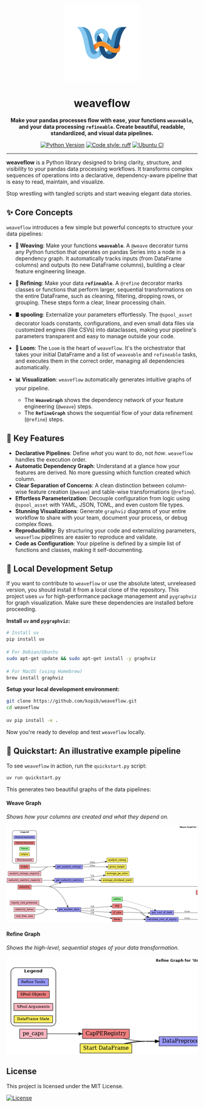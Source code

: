 <div align="center">
  <img src="https://raw.githubusercontent.com/kopib/weaveflow/main/assets/logo.png" alt="weaveflow logo" width="200"/>
  <h1>weaveflow</h1>
  <p>
    <strong>Make your pandas processes flow with ease, your functions <code>weaveable</code>, and your data processing <code>refineable</code>. Create beautiful, readable,  standardized, and visual data pipelines.</strong>
  </p>
  <p>
    <a href="https://pypi.org/project/weaveflow/"><img alt="Python Version" src="https://img.shields.io/badge/python-3.13+-blue.svg"></a>
    <a href="https://github.com/astral-sh/ruff"><img alt="Code style: ruff" src="https://img.shields.io/badge/code%20style-ruff-black.svg"></a>
    <a href="https://github.com/kopib/weaveflow/actions/workflows/python-app.yml"><img alt="Ubuntu CI" src="https://github.com/kopib/weaveflow/actions/workflows/python-app.yml/badge.svg"></a>
  </p>
</div>

---

**weaveflow** is a Python library designed to bring clarity, structure, and visibility to your pandas data processing workflows. It transforms complex sequences of operations into a declarative, dependency-aware pipeline that is easy to read, maintain, and visualize.

Stop wrestling with tangled scripts and start weaving elegant data stories.

## ✨ Core Concepts

`weaveflow` introduces a few simple but powerful concepts to structure your data pipelines:

*   **🧵 Weaving**: Make your functions **`weaveable`**. A `@weave` decorator turns any Python function that operates on pandas Series into a node in a dependency graph. It automatically tracks inputs (from DataFrame columns) and outputs (to new DataFrame columns), building a clear feature engineering lineage.

*   **🔪 Refining**: Make your data **`refineable`**. A `@refine` decorator marks classes or functions that perform larger, sequential transformations on the entire DataFrame, such as cleaning, filtering, dropping rows, or grouping. These steps form a clear, linear processing chain.

*   **🛢️ spooling**: Externalize your parameters effortlessly. The `@spool_asset` decorator loads constants, configurations, and even small data files via customized engines (like CSVs) into dataclasses, making your pipeline's parameters transparent and easy to manage outside your code.

*   **🧶 Loom**: The `Loom` is the heart of `weaveflow`. It's the orchestrator that takes your initial DataFrame and a list of `weaveable` and `refineable` tasks, and executes them in the correct order, managing all dependencies automatically.

*   **📊 Visualization**: `weaveflow` automatically generates intuitive graphs of your pipeline.
    *   The **`WeaveGraph`** shows the dependency network of your feature engineering (`@weave`) steps.
    *   The **`RefineGraph`** shows the sequential flow of your data refinement (`@refine`) steps.

## 🚀 Key Features

*   **Declarative Pipelines**: Define *what* you want to do, not *how*. `weaveflow` handles the execution order.
*   **Automatic Dependency Graph**: Understand at a glance how your features are derived. No more guessing which function created which column.
*   **Clear Separation of Concerns**: A clean distinction between column-wise feature creation (`@weave`) and table-wise transformations (`@refine`).
*   **Effortless Parameterization**: Decouple configuration from logic using `@spool_asset` with YAML, JSON, TOML, and even custom file types.
*   **Stunning Visualizations**: Generate `graphviz` diagrams of your entire workflow to share with your team, document your process, or debug complex flows.
*   **Reproducibility**: By structuring your code and externalizing parameters, `weaveflow` pipelines are easier to reproduce and validate.
*   **Code as Configuration**: Your pipeline is defined by a simple list of functions and classes, making it self-documenting.


## 🔧 Local Development Setup

If you want to contribute to `weaveflow` or use the absolute latest, unreleased version, you should install it from a local clone of the repository. This project uses `uv` for high-performance package management and `pygraphviz` for graph visualization. Make sure these dependencies are installed before proceeding.

**Install `uv` and `pygraphviz`:**

```bash
# Install uv
pip install uv

# For Debian/Ubuntu
sudo apt-get update && sudo apt-get install -y graphviz

# For MacOS (using Homebrew)
brew install graphviz
```

**Setup your local development environment:**

```bash
git clone https://github.com/kopib/weaveflow.git
cd weaveflow

uv pip install -e .
```

Now you're ready to develop and test `weaveflow` locally.

## 🏁 Quickstart: An illustrative example pipeline

To see `weaveflow` in action, run the `quickstart.py` script:

```bash
uv run quickstart.py
```

This generates two beautiful graphs of the data pipelines:

#### Weave Graph
*Shows how your columns are created and what they depend on.*

<div style="overflow: auto;">
  <img src="assets/output/graphs/weave_graph.png" alt="Weave Graph Example" style="max-width: none;">
</div>

#### Refine Graph
*Shows the high-level, sequential stages of your data transformation.*

<div style="overflow: auto;">
  <img src="assets/output/graphs/refine_graph.png" alt="Refine Graph Example" style="max-width: none;">
</div>

## License

This project is licensed under the MIT License.

<a href="https://opensource.org/licenses/MIT"><img alt="License" src="https://img.shields.io/badge/License-MIT-yellow.svg"></a>
